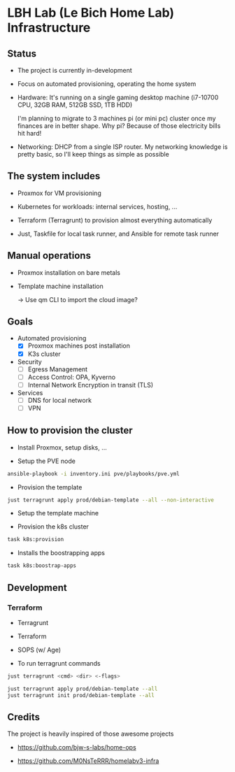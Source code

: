 # LBH Lab (Le Bich Home Lab) Infrastructure

## Status

- The project is currently in-development

- Focus on automated provisioning, operating the home system

- Hardware: It's running on a single gaming desktop machine (i7-10700 CPU, 32GB RAM, 512GB SSD, 1TB HDD)

  I'm planning to migrate to 3 machines pi (or mini pc) cluster once my finances are in better shape. Why pi? Because of those electricity bills hit hard!

- Networking: DHCP from a single ISP router. My networking knowledge is pretty basic, so I'll keep things as simple as possible

## The system includes

- Proxmox for VM provisioning

- Kubernetes for workloads: internal services, hosting, ...

- Terraform (Terragrunt) to provision almost everything automatically

- Just, Taskfile for local task runner, and Ansible for remote task runner

## Manual operations

- Proxmox installation on bare metals

- Template machine installation

  -> Use qm CLI to import the cloud image?

## Goals

- Automated provisioning
  - [x] Proxmox machines post installation
  - [x] K3s cluster

- Security
  - [ ] Egress Management
  - [ ] Access Control: OPA, Kyverno
  - [ ] Internal Network Encryption in transit (TLS)

- Services
  - [ ] DNS for local network
  - [ ] VPN

## How to provision the cluster

- Install Proxmox, setup disks, ...

- Setup the PVE node
```bash
ansible-playbook -i inventory.ini pve/playbooks/pve.yml
```

- Provision the template
```bash
just terragrunt apply prod/debian-template --all --non-interactive
```

- Setup the template machine

- Provision the k8s cluster

```bash
task k8s:provision
```

- Installs the boostrapping apps

```bash
task k8s:boostrap-apps
```

## Development

### Terraform

- Terragrunt
- Terraform
- SOPS (w/ Age)

- To run terragrunt commands

```bash
just terragrunt <cmd> <dir> <-flags>

just terragrunt apply prod/debian-template --all
just terragrunt init prod/debian-template --all
```

## Credits

The project is heavily inspired of those awesome projects

- https://github.com/bjw-s-labs/home-ops

- https://github.com/M0NsTeRRR/homelabv3-infra
